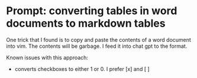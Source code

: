 # Prompt: converting tables in word documents to markdown tables

One trick that I found is to copy and paste the contents of a word document into vim. The contents will be garbage. I feed it into chat gpt to the format.

Known issues with this approach:

- converts checkboxes to either 1 or 0. I prefer [x] and [ ]
